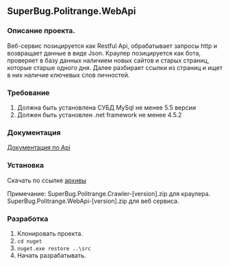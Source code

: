 ## SuperBug.Politrange.WebApi
### Описание проекта.
Веб-сервис позицируется как Restful Api, обрабатывает запросы http  и возвращает данные в виде Json.
Краулер позицируется как бота, проверяет в базу данных наличием новых сайтов и старых страниц, которые старше одного дня. Далее разбирает ссылки из страниц и ищет в них наличие ключевых слов личностей.

### Требование
1. Должна быть установлена СУБД MySql не менее 5.5 версии
2. Должен быть установлен .net framework не менее 4.5.2

### Документация
[Документация по Api](https://github.com/SuperBugCompany/politrange.webapi/wiki/%D0%94%D0%BE%D0%BA%D1%83%D0%BC%D0%B5%D0%BD%D1%82%D0%B0%D1%86%D0%B8%D1%8F-Api)

### Установка
Скачать по ссылке [архивы](https://github.com/SuperBugCompany/politrange.webapi/releases)

Примечание:
SuperBug.Politrange.Crawler-[version].zip для краулера.
SuperBug.Politrange.WebApi-[version].zip для веб сервиса.

### Разработка
1. Клонировать проекта.
2. ` cd nuget `
3. ` nuget.exe restore ..\src `
4. Начать разрабатывать.
